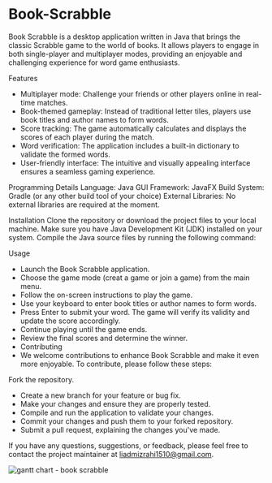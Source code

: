 # Book-Scrabble
Book Scrabble is a desktop application written in Java that brings the classic Scrabble game to the world of books. 
It allows players to engage in both single-player and multiplayer modes, providing an enjoyable and challenging experience for word game enthusiasts.

Features
- Multiplayer mode: Challenge your friends or other players online in real-time matches.
- Book-themed gameplay: Instead of traditional letter tiles, players use book titles and author names to form words.
- Score tracking: The game automatically calculates and displays the scores of each player during the match.
- Word verification: The application includes a built-in dictionary to validate the formed words.
- User-friendly interface: The intuitive and visually appealing interface ensures a seamless gaming experience.

Programming Details
Language: Java
GUI Framework: JavaFX
Build System: Gradle (or any other build tool of your choice)
External Libraries: No external libraries are required at the moment.

Installation
Clone the repository or download the project files to your local machine.
Make sure you have Java Development Kit (JDK) installed on your system.
Compile the Java source files by running the following command:

Usage
- Launch the Book Scrabble application.
- Choose the game mode (creat a game or join a game) from the main menu.
- Follow the on-screen instructions to play the game.
- Use your keyboard to enter book titles or author names to form words.
- Press Enter to submit your word. The game will verify its validity and update the score accordingly.
- Continue playing until the game ends.
- Review the final scores and determine the winner.
- Contributing
- We welcome contributions to enhance Book Scrabble and make it even more enjoyable. To contribute, please follow these steps:

Fork the repository.
- Create a new branch for your feature or bug fix.
- Make your changes and ensure they are properly tested.
- Compile and run the application to validate your changes.
- Commit your changes and push them to your forked repository.
- Submit a pull request, explaining the changes you've made.

If you have any questions, suggestions, or feedback, please feel free to contact the project maintainer at liadmizrahi1510@gmail.com.

![gantt chart - book scrabble](https://github.com/matancharcon/Book-Scrabble/assets/131164262/49b82218-848e-4190-aaf6-f1c9398f2971)
